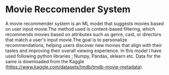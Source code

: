 # Movie Reccomender System
A movie recommender system is an ML model that suggests movies based on user input movie.The method used is content-based filtering, which recommends movies based on attributes such as genre, cast, or directors that match a user's input movie.The goal is to personalize recommendations, helping users discover new movies that align with their tastes and improving their overall viewing experience.
In this model I have used following python libraries ; Numpy, Pandas, sklearn etc. Data for the same is downloaded from the Kaggle (https://www.kaggle.com/datasets/tmdb/tmdb-movie-metadata).
